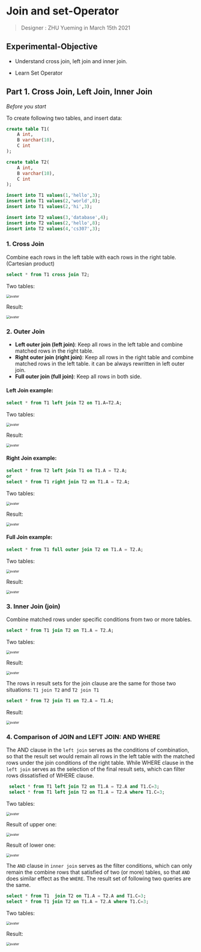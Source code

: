 # Join and set-Operator

> Designer : ZHU Yueming in March 15th 2021

## Experimental-Objective

- Understand cross join, left join and inner join.

- Learn Set Operator

## Part 1. Cross Join, Left Join, Inner Join

*Before you start*

To create following two tables, and insert data:

```sql
create table T1(
    A int,
    B varchar(10),
    C int
);

create table T2(
    A int,
    B varchar(10),
    C int
);

insert into T1 values(1,'hello',3);
insert into T1 values(2,'world',8);
insert into T1 values(2,'hi',3);

insert into T2 values(3,'database',4);
insert into T2 values(2,'hello',8);
insert into T2 values(4,'cs307',3);
```

### 1. Cross Join

Combine each rows in the left table with each rows in the right table. (Cartesian product)

```sql
select * from T1 cross join T2;
```

Two tables:

<img src="./pictures/p12.png" alt="avater" style="zoom:60%;" />

Result:

<img src="./pictures/p1.png" alt="avater" style="zoom:60%;" />



### 2. Outer Join

- **Left outer join (left join)**: Keep all rows in the left table and combine matched rows in the right table.
- **Right outer join (right join)**: Keep all rows in the right table and combine matched rows in the left table. it can be always rewritten in left outer join.
- **Full outer join (full join)**: Keep all rows in both side.

#### Left Join example:

```sql
select * from T1 left join T2 on T1.A=T2.A;
```

Two tables:

<img src="./pictures/p12.png" alt="avater" style="zoom:60%;" />

Result:

<img src="./pictures/p2.png" alt="avater" style="zoom:60%;" />

#### Right Join example:

```sql
select * from T2 left join T1 on T1.A = T2.A;
or
select * from T1 right join T2 on T1.A = T2.A;
```

Two tables:

<img src="./pictures/p12.png" alt="avater" style="zoom:60%;" />

Result:

<img src="./pictures/p3.png" alt="avater" style="zoom:60%;" />

#### Full Join example:

```sql
select * from T1 full outer join T2 on T1.A = T2.A;
```

Two tables:

<img src="./pictures/p12.png" alt="avater" style="zoom:60%;" />

Result:

<img src="./pictures/p4.png" alt="avater" style="zoom:60%;" />

### 3. Inner Join (join)

Combine matched rows under specific conditions from two or more tables.

```sql
select * from T1 join T2 on T1.A = T2.A;
```

Two tables:

<img src="./pictures/p12.png" alt="avater" style="zoom:60%;" />

 Result:

<img src="./pictures/p5.png" alt="avater" style="zoom:60%;" />

The rows in result sets for the join clause are the same for those two situations: ```T1 join T2```  and ```T2 join T1```

```sql
select * from T2 join T1 on T2.A = T1.A;
```

Result:

<img src="./pictures/p6.png" alt="avater" style="zoom:60%;" />

### 4. Comparison of JOIN and LEFT JOIN: AND WHERE

The AND clause in the ```left join``` serves as the conditions of combination, so that the result set would remain all rows in the left table with the matched rows under the join conditions of the right table. While WHERE clause in the ```left join``` serves as the selection of the final result sets, which can filter rows  dissatisfied of WHERE clause. 

```sql
 select * from T1 left join T2 on T1.A = T2.A and T1.C=3;
 select * from T1 left join T2 on T1.A = T2.A where T1.C=3;
```

Two tables:

<img src="./pictures/p12.png" alt="avater" style="zoom:60%;" />

Result of upper one:

<img src="./pictures/p7.png" alt="avater" style="zoom:60%;" />

Result of lower one:

<img src="./pictures/p8.png" alt="avater" style="zoom:60%;" />



The ```AND``` clause in ```inner join``` serves as the filter conditions, which can only remain the combine rows that satisfied of two (or more) tables, so that ```AND``` does similar effect as the ```WHERE```. The result set of following two queries are the same.

```sql
select * from T1  join T2 on T1.A = T2.A and T1.C=3;
select * from T1 join T2 on T1.A = T2.A where T1.C=3;
```

Two tables:

<img src="./pictures/p12.png" alt="avater" style="zoom:60%;" />

Result:

<img src="./pictures/p9.png" alt="avater" style="zoom:60%;" />



